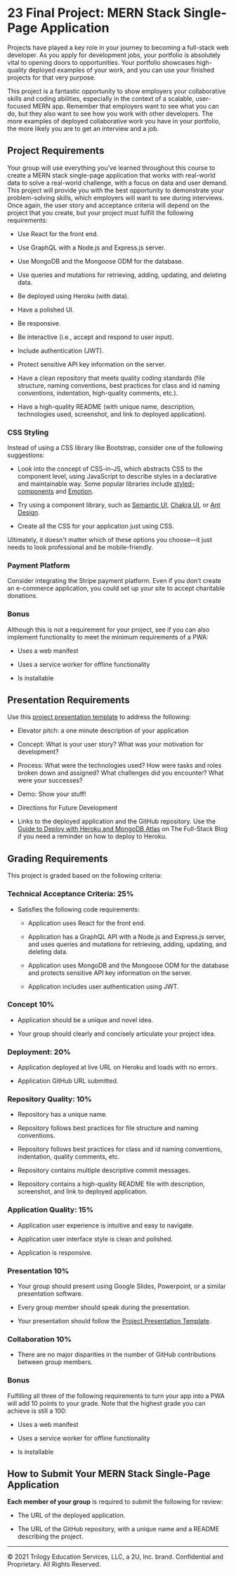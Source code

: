 # 23 Final Project: MERN Stack Single-Page Application

Projects have played a key role in your journey to becoming a full-stack web developer. As you apply for development jobs, your portfolio is absolutely vital to opening doors to opportunities. Your portfolio showcases high-quality deployed examples of your work, and you can use your finished projects for that very purpose.

This project is a fantastic opportunity to show employers your collaborative skills and coding abilities, especially in the context of a scalable, user-focused MERN app. Remember that employers want to see what you can do, but they also want to see how you work with other developers. The more examples of deployed collaborative work you have in your portfolio, the more likely you are to get an interview and a job.

## Project Requirements

Your group will use everything you’ve learned throughout this course to create a MERN stack single-page application that works with real-world data to solve a real-world challenge, with a focus on data and user demand. This project will provide you with the best opportunity to demonstrate your problem-solving skills, which employers will want to see during interviews. Once again, the user story and acceptance criteria will depend on the project that you create, but your project must fulfill the following requirements:

* Use React for the front end.

* Use GraphQL with a Node.js and Express.js server.

* Use MongoDB and the Mongoose ODM for the database.

* Use queries and mutations for retrieving, adding, updating, and deleting data.

* Be deployed using Heroku (with data).

* Have a polished UI.

* Be responsive.

* Be interactive (i.e., accept and respond to user input).

* Include authentication (JWT).

* Protect sensitive API key information on the server.

* Have a clean repository that meets quality coding standards (file structure, naming conventions, best practices for class and id naming conventions, indentation, high-quality comments, etc.).

* Have a high-quality README (with unique name, description, technologies used, screenshot, and link to deployed application).

### CSS Styling

Instead of using a CSS library like Bootstrap, consider one of the following suggestions:

* Look into the concept of CSS-in-JS, which abstracts CSS to the component level, using JavaScript to describe styles in a declarative and maintainable way. Some popular libraries include [styled-components](https://styled-components.com/) and [Emotion](https://emotion.sh/docs/introduction).

* Try using a component library, such as [Semantic UI](https://semantic-ui.com/), [Chakra UI](https://chakra-ui.com/), or [Ant Design](https://ant.design/).

* Create all the CSS for your application just using CSS.

Ultimately, it doesn't matter which of these options you choose&mdash;it just needs to look professional and be mobile-friendly.

### Payment Platform

Consider integrating the Stripe payment platform. Even if you don’t create an e-commerce application, you could set up your site to accept charitable donations.

### Bonus

Although this is not a requirement for your project, see if you can also implement functionality to meet the minimum requirements of a PWA:

* Uses a web manifest

* Uses a service worker for offline functionality

* Is installable

## Presentation Requirements

Use this [project presentation template](https://docs.google.com/presentation/d/10QaO9KH8HtUXj__81ve0SZcpO5DbMbqqQr4iPpbwKks/edit?usp=sharing) to address the following:

* Elevator pitch: a one minute description of your application

* Concept: What is your user story? What was your motivation for development?

* Process: What were the technologies used? How were tasks and roles broken down and assigned? What challenges did you encounter? What were your successes?

* Demo: Show your stuff!

* Directions for Future Development

* Links to the deployed application and the GitHub repository. Use the [Guide to Deploy with Heroku and MongoDB Atlas](https://coding-boot-camp.github.io/full-stack/mongodb/deploy-with-heroku-and-mongodb-atlas) on The Full-Stack Blog if you need a reminder on how to deploy to Heroku.

## Grading Requirements

This project is graded based on the following criteria:

### Technical Acceptance Criteria: 25%

* Satisfies the following code requirements:

  * Application uses React for the front end.

  * Application has a GraphQL API with a Node.js and Express.js server, and uses queries and mutations for retrieving, adding, updating, and deleting data.

  * Application uses MongoDB and the Mongoose ODM for the database and protects sensitive API key information on the server.

  * Application includes user authentication using JWT.

### Concept 10%

* Application should be a unique and novel idea.

* Your group should clearly and concisely articulate your project idea.

### Deployment: 20%

* Application deployed at live URL on Heroku and loads with no errors.

* Application GitHub URL submitted.

### Repository Quality: 10%

* Repository has a unique name.

* Repository follows best practices for file structure and naming conventions.

* Repository follows best practices for class and id naming conventions, indentation, quality comments, etc.

* Repository contains multiple descriptive commit messages.

* Repository contains a high-quality README file with description, screenshot, and link to deployed application.

### Application Quality: 15%

* Application user experience is intuitive and easy to navigate.

* Application user interface style is clean and polished.

* Application is responsive.

### Presentation 10%

* Your group should present using Google Slides, Powerpoint, or a similar presentation software.

* Every group member should speak during the presentation.

* Your presentation should follow the [Project Presentation Template](https://docs.google.com/presentation/d/10QaO9KH8HtUXj__81ve0SZcpO5DbMbqqQr4iPpbwKks/edit?usp=sharing).

### Collaboration 10%

* There are no major disparities in the number of GitHub contributions between group members.

### Bonus

Fulfilling all three of the following requirements to turn your app into a PWA will add 10 points to your grade. Note that the highest grade you can achieve is still a 100:

* Uses a web manifest

* Uses a service worker for offline functionality

* Is installable

## How to Submit Your MERN Stack Single-Page Application

**Each member of your group** is required to submit the following for review:

* The URL of the deployed application.

* The URL of the GitHub repository, with a unique name and a README describing the project.

---
© 2021 Trilogy Education Services, LLC, a 2U, Inc. brand. Confidential and Proprietary. All Rights Reserved.
